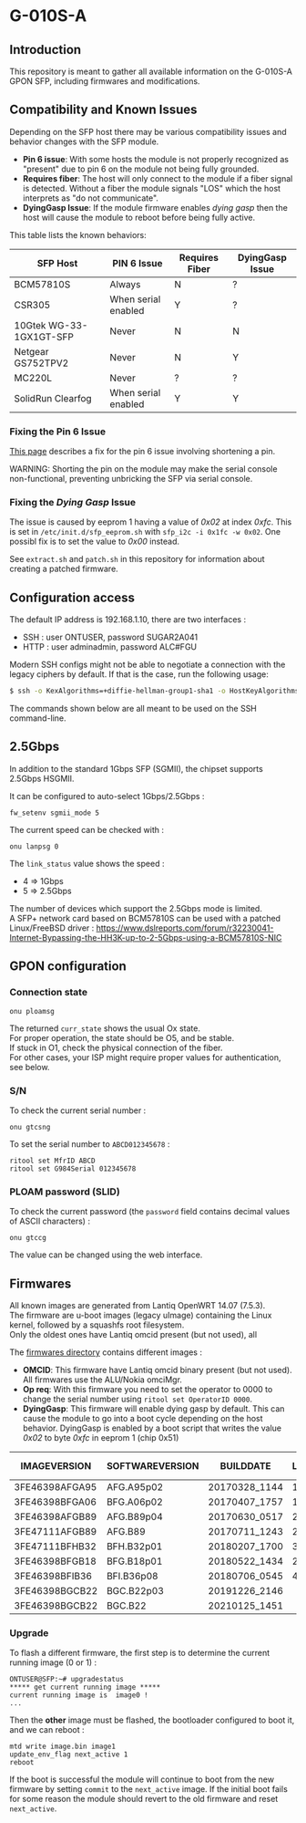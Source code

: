 # G-010S-A

## Introduction
This repository is meant to gather all available information on the G-010S-A GPON SFP, including firmwares and modifications.

## Compatibility and Known Issues
<a id="compatibility"></a>

Depending on the SFP host there may be various compatibility issues and behavior
changes with the SFP module.

* **Pin 6 issue**: With some hosts the module is not properly recognized as
  "present" due to pin 6 on the module not being fully grounded.
* **Requires fiber**: The host will only connect to the module if a fiber signal
  is detected. Without a fiber the module signals "LOS" which the host
  interprets as "do not communicate".
* **DyingGasp Issue**: If the module firmware enables *dying gasp* then the host
  will cause the module to reboot before being fully active.

This table lists the known behaviors:

| SFP Host                  | PIN 6 Issue         | Requires Fiber | DyingGasp Issue
|---------------------------|---------------------|----------------|-----------------
| BCM57810S                 | Always              | N              | ?
| CSR305                    | When serial enabled | Y              | ?
| 10Gtek WG-33-1GX1GT-SFP   | Never               | N              | N
| Netgear GS752TPV2         | Never               | N              | Y
| MC220L                    | Never               | ?              | ?
| SolidRun Clearfog         | When serial enabled | Y              | Y

### Fixing the Pin 6 Issue

[This page](https://rsaxvc.net/blog/2020/8/15/Nokia_G-010S-A_Pin_6_Issue.html)
describes a fix for the pin 6 issue involving shortening a pin.

WARNING: Shorting the pin on the module may make the serial console
non-functional, preventing unbricking the SFP via serial console.

### Fixing the *Dying Gasp* Issue

The issue is caused by eeprom 1 having a value of *0x02* at index *0xfc*. This
is set in ```/etc/init.d/sfp_eeprom.sh``` with ```sfp_i2c -i 0x1fc -w
0x02```. One possibl fix is to set the value to *0x00* instead.

See ```extract.sh``` and ```patch.sh``` in this repository for information about
creating a patched firmware.

## Configuration access
The default IP address is 192.168.1.10, there are two interfaces :
 - SSH : user ONTUSER, password SUGAR2A041
 - HTTP : user adminadmin, password ALC#FGU

Modern SSH configs might not be able to negotiate a connection with the legacy ciphers by default. If that is the case, run the following usage:

```bash
$ ssh -o KexAlgorithms=+diffie-hellman-group1-sha1 -o HostKeyAlgorithms=+ssh-rsa ONTUSER@192.168.1.10
```

The commands shown below are all meant to be used on the SSH command-line.

## 2.5Gbps
In addition to the standard 1Gbps SFP (SGMII), the chipset supports 2.5Gbps HSGMII.

It can be configured to auto-select 1Gbps/2.5Gbps :
```
fw_setenv sgmii_mode 5
```
The current speed can be checked with :
```
onu lanpsg 0
```
The `link_status` value shows the speed :
 - 4 => 1Gbps
 - 5 => 2.5Gbps

The number of devices which support the 2.5Gbps mode is limited.  
A SFP+ network card based on BCM57810S can be used with a patched Linux/FreeBSD driver : https://www.dslreports.com/forum/r32230041-Internet-Bypassing-the-HH3K-up-to-2-5Gbps-using-a-BCM57810S-NIC

## GPON configuration
### Connection state
```
onu ploamsg
```
The returned `curr_state` shows the usual Ox state.  
For proper operation, the state should be O5, and be stable.  
If stuck in O1, check the physical connection of the fiber.  
For other cases, your ISP might require proper values for authentication, see below.

### S/N
To check the current serial number :
```
onu gtcsng
```
To set the serial number to `ABCD012345678` :
```
ritool set MfrID ABCD
ritool set G984Serial 012345678
```

### PLOAM password (SLID)
To check the current password (the `password` field contains decimal values of ASCII characters) :
```
onu gtccg
```
The value can be changed using the web interface.

## Firmwares
All known images are generated from Lantiq OpenWRT 14.07 (7.5.3).  
The firmware are u-boot images (legacy uImage) containing the Linux kernel, followed by a squashfs root filesystem.  
Only the oldest ones have Lantiq omcid present (but not used), all 

The  [firmwares directory](firmwares) contains different images :

* **OMCID**: This firmware have Lantiq omcid binary present (but not used). All
  firmwares use the ALU/Nokia omciMgr.
* **Op req**: With this firmware you need to set the operator to 0000
  to change the serial number using ```ritool set OperatorID 0000```.
* **DyingGasp**: This firmware will enable dying gasp by default. This can cause
  the module to go into a boot cycle depending on the host behavior. DyingGasp
  is enabled by a boot script that writes the value *0x02* to byte *0xfc* in
  eeprom 1 (chip 0x51)

IMAGEVERSION   | SOFTWAREVERSION | BUILDDATE     | LATEST_REV | OMCID | Op Req | DyingGasp
-------------- | --------------- | ------------- | ---------- | ------|--------|-----------
3FE46398AFGA95 | AFG.A95p02      | 20170328_1144 | 17850      | Y     | N?     | N
3FE46398BFGA06 | BFG.A06p02      | 20170407_1757 | 18511      | Y     | N?     | N
3FE46398AFGB89 | AFG.B89p04      | 20170630_0517 | 22216      | N     | N?     | N
3FE47111AFGB89 | AFG.B89         | 20170711_1243 | 22216      | N     | N?     | N
3FE47111BFHB32 | BFH.B32p01      | 20180207_1700 | 32678      | N     | N      | N
3FE46398BFGB18 | BFG.B18p01      | 20180522_1434 | 22148      | N     | N      | Y
3FE46398BFIB36 | BFI.B36p08      | 20180706_0545 | 46444      | N     | Y      | Y
3FE46398BGCB22 | BGC.B22p03      | 20191226_2146 |            | N     | Y      | Y
3FE46398BGCB22 | BGC.B22         | 20210125_1451 |            | N     | Y      | Y

### Upgrade
To flash a different firmware, the first step is to determine the current running image (0 or 1) :
```
ONTUSER@SFP:~# upgradestatus
***** get current running image *****
current running image is  image0 !
...
```
Then the **other** image must be flashed, the bootloader configured to boot it, and we can reboot :
```
mtd write image.bin image1
update_env_flag next_active 1
reboot
```

If the boot is successful the module will continue to boot from the new firmware
by setting ```commit``` to the ```next_active``` image. If the initial boot
fails for some reason the module should revert to the old firmware and reset
```next_active```.
